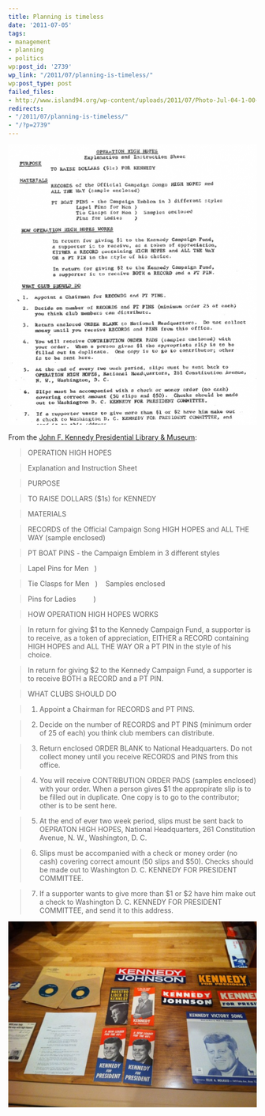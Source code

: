 ```yaml
---
title: Planning is timeless
date: '2011-07-05'
tags:
- management
- planning
- politics
wp:post_id: '2739'
wp_link: "/2011/07/planning-is-timeless/"
wp:post_type: post
failed_files:
- http://www.island94.org/wp-content/uploads/2011/07/Photo-Jul-04-1-00-42-PM.jpg
redirects:
- "/2011/07/planning-is-timeless/"
- "/?p=2739"
---
```


[ ![](2011-07-05-Planning-is-timeless/Operation-High-Hopes-600x675.png "Operation High Hopes") ](2011-07-05-Planning-is-timeless/Operation-High-Hopes.png)

From the [John F. Kennedy Presidential Library & Museum](http://www.jfklibrary.org/):

>

>

> OPERATION HIGH HOPES

> Explanation and Instruction Sheet

> PURPOSE

> TO RAISE DOLLARS ($1s) for KENNEDY

>

> MATERIALS

> RECORDS of the Official Campaign Song HIGH HOPES and ALL THE WAY (sample enclosed)

>

> PT BOAT PINS - the Campaign Emblem in 3 different styles

>

> Lapel Pins for Men   )

> Tie Clasps for Men   )    Samples enclosed

> Pins for Ladies         )

> HOW OPERATION HIGH HOPES WORKS

>

> In return for giving $1 to the Kennedy Campaign Fund, a supporter is to receive, as a token of appreciation, EITHER a RECORD containing HIGH HOPES and ALL THE WAY OR a PT PIN in the style of his choice.

>

> In return for giving $2 to the Kennedy Campaign Fund, a supporter is to receive BOTH a RECORD and a PT PIN.

> WHAT CLUBS SHOULD DO

>

> 1. Appoint a Chairman for RECORDS and PT PINS.

>

> 2. Decide on the number of RECORDS and PT PINS (minimum order of 25 of each) you think club members can distribute.

>

> 3. Return enclosed ORDER BLANK to National Headquarters. Do not collect money until you receive RECORDS and PINS from this office.

>

> 4. You will receive CONTRIBUTION ORDER PADS (samples enclosed) with your order. When a person gives $1 the appropirate slip is to be filled out in duplicate. One copy is to go to the contributor; other is to be sent here.

>

> 5. At the end of ever two week period, slips must be sent back to OEPRATON HIGH HOPES, National Headquarters, 261 Constitution Avenue, N. W., Washington, D. C.

>

> 6. Slips must be accompanied with a check or money order (no cash) covering correct amount (50 slips and $50). Checks should be made out to Washington D. C. KENNEDY FOR PRESIDENT COMMITTEE.

>

> 7. If a supporter wants to give more than $1 or $2 have him make out a check to Washington D. C. KENNEDY FOR PRESIDENT COMMITTEE, and send it to this address.

[ ![](2011-07-05-Planning-is-timeless/Photo-Jul-04-1-00-42-PM-600x448.jpg "Photo Jul 04, 1 00 42 PM") ](2011-07-05-Planning-is-timeless/Photo-Jul-04-1-00-42-PM.jpeg)
